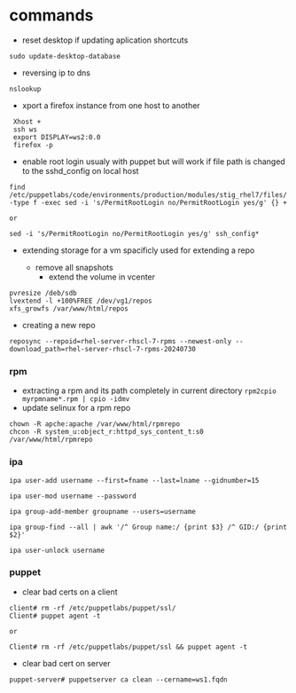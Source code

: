 # commands

- reset desktop if updating aplication shortcuts
``` 
sudo update-desktop-database 
```

- reversing ip to dns
```
nslookup
```

- xport a firefox instance from one host to another
``` 
 Xhost +
 ssh ws
 export DISPLAY=ws2:0.0
 firefox -p
```

- enable root login usualy with puppet but will work if file path is changed to the sshd_config on local host

```
find /etc/puppetlabs/code/environments/production/modules/stig_rhel7/files/ -type f -exec sed -i 's/PermitRootLogin no/PermitRootLogin yes/g' {} +

or

sed -i 's/PermitRootLogin no/PermitRootLogin yes/g' ssh_config*
```

- extending storage for a vm spacificly used for extending a repo

  - remove all snapshots
	- extend the volume in vcenter
```
pvresize /deb/sdb
lvextend -l +100%FREE /dev/vg1/repos
xfs_growfs /var/www/html/repos
```

- creating a new repo
```
reposync --repoid=rhel-server-rhscl-7-rpms --newest-only --download_path=rhel-server-rhscl-7-rpms-20240730
```



### rpm

- extracting a rpm and its path completely in current directory
```rpm2cpio myrpmname*.rpm | cpio -idmv```
- update selinux for a rpm repo
```
chown -R apche:apache /var/www/html/rpmrepo
chcon -R system_u:object_r:httpd_sys_content_t:s0 /var/www/html/rpmrepo
```

### ipa
```
ipa user-add username --first=fname --last=lname --gidnumber=15

ipa user-mod username --password

ipa group-add-member groupname --users=username

ipa group-find --all | awk '/^ Group name:/ {print $3} /^ GID:/ {print $2}'

ipa user-unlock username
```

### puppet

- clear bad certs on a client
``` 
client# rm -rf /etc/puppetlabs/puppet/ssl/
Client# puppet agent -t

or

Client# rm -rf /etc/puppetlabs/puppet/ssl && puppet agent -t
```

- clear bad cert on server
```
puppet-server# puppetserver ca clean --cername=ws1.fqdn
```




